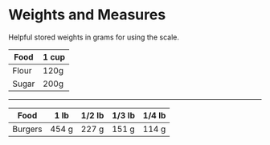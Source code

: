 # Weights and Measures

Helpful stored weights in grams for using the scale.

| Food | 1 cup |
| --- | --- |
| Flour | 120g |
| Sugar | 200g |

----

| Food | 1 lb | 1/2 lb | 1/3 lb | 1/4 lb |
| --- | --- | --- | --- | --- |
| Burgers  | 454 g  | 227 g | 151 g | 114 g |

